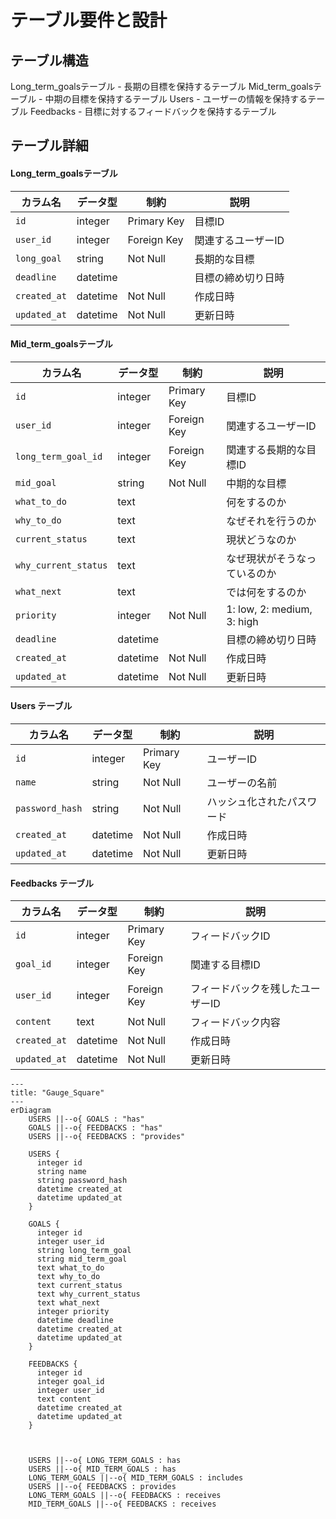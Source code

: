 
# テーブル要件と設計
## テーブル構造
 
Long_term_goalsテーブル - 長期の目標を保持するテーブル
Mid_term_goalsテーブル - 中期の目標を保持するテーブル
Users - ユーザーの情報を保持するテーブル 
Feedbacks - 目標に対するフィードバックを保持するテーブル  

## テーブル詳細
#### Long_term_goalsテーブル

| カラム名            | データ型   | 制約         | 説明                                        |
|---------------------|-----------|-------------|---------------------------------------------|
| `id`                | integer   | Primary Key | 目標ID                                     |
| `user_id`           | integer   | Foreign Key | 関連するユーザーID                         |
| `long_goal`         | string    | Not Null    | 長期的な目標                               |
| `deadline`          | datetime  |             | 目標の締め切り日時                         |
| `created_at`        | datetime  | Not Null    | 作成日時                                   |
| `updated_at`        | datetime  | Not Null    | 更新日時                                   |


#### Mid_term_goalsテーブル
| カラム名            | データ型   | 制約         | 説明                                        |
|---------------------|-----------|-------------|---------------------------------------------|
| `id`                | integer   | Primary Key | 目標ID                                     |
| `user_id`           | integer   | Foreign Key | 関連するユーザーID                         |
| `long_term_goal_id` | integer   | Foreign Key | 関連する長期的な目標ID                     |
| `mid_goal`          | string    | Not Null    | 中期的な目標                               |
| `what_to_do`        | text      |             | 何をするのか                               |
| `why_to_do`         | text      |             | なぜそれを行うのか                         |
| `current_status`    | text      |             | 現状どうなのか                             |
| `why_current_status`| text      |             | なぜ現状がそうなっているのか               |
| `what_next`         | text      |             | では何をするのか                           |
| `priority`          | integer   | Not Null    | 1: low, 2: medium, 3: high                 |
| `deadline`          | datetime  |             | 目標の締め切り日時                         |
| `created_at`        | datetime  | Not Null    | 作成日時                                   |
| `updated_at`        | datetime  | Not Null    | 更新日時                                   |


#### Users テーブル

| カラム名         | データ型   | 制約             | 説明                |
|-----------------|-----------|-----------------|---------------------|
| `id`            | integer   | Primary Key     | ユーザーID          |
| `name`          | string    | Not Null        | ユーザーの名前       |
| `password_hash` | string    | Not Null        | ハッシュ化されたパスワード |
| `created_at`    | datetime  | Not Null        | 作成日時            |
| `updated_at`    | datetime  | Not Null        | 更新日時            |

#### Feedbacks テーブル

| カラム名      | データ型   | 制約         | 説明                     |
|---------------|-----------|-------------|--------------------------|
| `id`          | integer   | Primary Key | フィードバックID         |
| `goal_id`     | integer   | Foreign Key | 関連する目標ID           |
| `user_id`     | integer   | Foreign Key | フィードバックを残したユーザーID |
| `content`     | text      | Not Null    | フィードバック内容       |
| `created_at`  | datetime  | Not Null    | 作成日時                 |
| `updated_at`  | datetime  | Not Null    | 更新日時                 |


```mermaid
---
title: "Gauge_Square"
---
erDiagram
    USERS ||--o{ GOALS : "has"
    GOALS ||--o{ FEEDBACKS : "has"
    USERS ||--o{ FEEDBACKS : "provides"

    USERS {
      integer id
      string name
      string password_hash
      datetime created_at
      datetime updated_at
    }

    GOALS {
      integer id
      integer user_id
      string long_term_goal
      string mid_term_goal
      text what_to_do
      text why_to_do
      text current_status
      text why_current_status
      text what_next
      integer priority
      datetime deadline
      datetime created_at
      datetime updated_at
    }

    FEEDBACKS {
      integer id
      integer goal_id
      integer user_id
      text content
      datetime created_at
      datetime updated_at
    }



    USERS ||--o{ LONG_TERM_GOALS : has
    USERS ||--o{ MID_TERM_GOALS : has
    LONG_TERM_GOALS ||--o{ MID_TERM_GOALS : includes
    USERS ||--o{ FEEDBACKS : provides
    LONG_TERM_GOALS ||--o{ FEEDBACKS : receives
    MID_TERM_GOALS ||--o{ FEEDBACKS : receives
